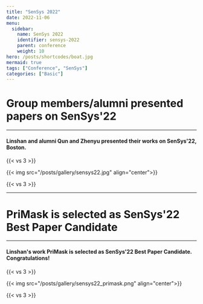 ```yaml
---
title: "SenSys 2022"
date: 2022-11-06
menu:
  sidebar:
    name: SenSys 2022
    identifier: sensys-2022
    parent: conference
    weight: 10
hero: /posts/shortcodes/boat.jpg
mermaid: true
tags: ["Conference", "SenSys"]
categories: ["Basic"]
---
```

# Group members/alumni presented papers on SenSys'22

---

#### Linshan and alumni Qun and Zhenyu presented their works on SenSys'22, Boston.

{{< vs 3 >}}

{{< img src="/posts/gallery/sensys22.jpg" align="center">}}

{{< vs 3 >}}

---

# PriMask is selected as SenSys'22 Best Paper Candidate

---

#### Linshan's work PriMask is selected as SenSys'22 Best Paper Candidate. Congratulations!

{{< vs 3 >}}

{{< img src="/posts/gallery/sensys22_primask.png" align="center">}}

{{< vs 3 >}}
